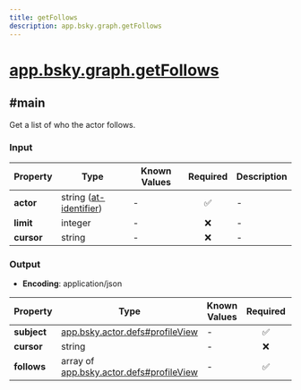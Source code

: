 ```yaml
---
title: getFollows
description: app.bsky.graph.getFollows
---
```


# [app.bsky.graph.getFollows](https://github.com/myConsciousness/atproto.dart/blob/main/lexicons/app/bsky/graph/getFollows.json)

## #main

Get a list of who the actor follows.

### Input

| Property | Type | Known Values | Required | Description |
| --- | --- | --- | :---: | --- |
| **actor** | string ([at-identifier](https://atproto.com/specs/lexicon#at-identifier)) | - | ✅ | - |
| **limit** | integer | - | ❌ | - |
| **cursor** | string | - | ❌ | - |

### Output

- **Encoding**: application/json

| Property | Type | Known Values | Required | Description |
| --- | --- | --- | :---: | --- |
| **subject** | [app.bsky.actor.defs#profileView](../../../../lexicons/app/bsky/actor/defs.md#profileview) | - | ✅ | - |
| **cursor** | string | - | ❌ | - |
| **follows** | array of [app.bsky.actor.defs#profileView](../../../../lexicons/app/bsky/actor/defs.md#profileview) | - | ✅ | - |
